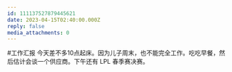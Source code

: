 ```yaml
---
id: 111137527879445621
date: 2023-04-15T02:40:00.000Z
reply: false
media_attachments: 0
---
```


#工作汇报 今天差不多10点起床。因为儿子周末，也不能完全工作。吃吃早餐，然后估计会谈一个供应商。下午还有 LPL 春季赛决赛。


